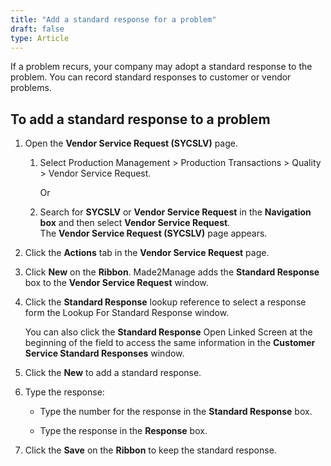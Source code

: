 ```yaml
---
title: "Add a standard response for a problem"
draft: false
type: Article 
---
```


If a problem recurs, your company may adopt a standard response to the problem. You can record standard responses to customer or vendor problems.

## To add a standard response to a problem

1.  Open the **Vendor Service Request (SYCSLV)** page.

    1. Select Production Management > Production Transactions > Quality > Vendor Service Request.

        Or

    2.  Search for **SYCSLV** or **Vendor Service Request** in the **Navigation box** and then select **Vendor Service Request**. <br> The **Vendor Service Request (SYCSLV)** page appears.

2.  Click the **Actions** tab in the **Vendor Service Request** page.
3.  Click **New** on the **Ribbon**.
    Made2Manage adds the **Standard Response** box to the **Vendor Service Request** window.

4.  Click the **Standard Response** lookup reference to select a response form the Lookup For Standard Response window.

    You can also click the **Standard Response** Open Linked Screen at the beginning of the field to access the same information in the **Customer Service Standard Responses** window.

1.  Click the **New** to add a standard response.
2.  Type the response:

    - Type the number for the response in the **Standard Response** box.

    - Type the response in the **Response** box.

3.  Click the **Save** on the **Ribbon** to keep the standard response.